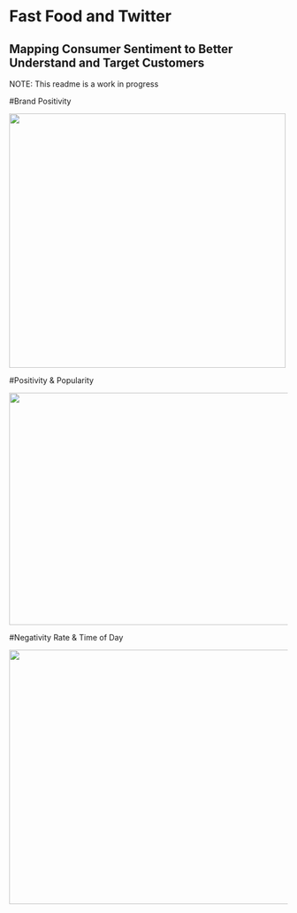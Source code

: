 # Fast Food and Twitter
## Mapping Consumer Sentiment to Better Understand and Target Customers

NOTE: This readme is a work in progress 

#Brand Positivity

<p align="left">
  <img src="https://github.com/slevin886/twitter_fast_food_analysis/blob/master/images/Mean_Positivity.png" height="460" width="500">
</p>

#Positivity & Popularity

<p align="left">
  <img src="https://github.com/slevin886/twitter_fast_food_analysis/blob/master/images/Positivity_Popularity.png" height="420" width="560">
</p>

#Negativity Rate & Time of Day

<p align="left">
  <img src="https://github.com/slevin886/twitter_fast_food_analysis/blob/master/images/negrate2.png" height="460" width="1000">
</p>

